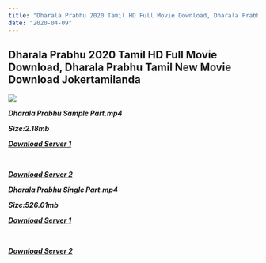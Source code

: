 ```yaml
---
title: "Dharala Prabhu 2020 Tamil HD Full Movie Download, Dharala Prabhu Tamil New Movie Download Jokertamilanda"
date: "2020-04-09"
---
```


## Dharala Prabhu 2020 Tamil HD Full Movie Download, Dharala Prabhu Tamil New Movie Download Jokertamilanda

![](https://images.moviebuff.com/6bb6cc40-a66d-4444-a310-100a57078455?w=1000)

**_Dharala Prabhu Sample Part.mp4_**

**_Size:2.18mb_**

**_[Download Server 1](http://c1.wetransfer.vip/files/Tamil{b337cb003d07febca875724d018e20f8c1927a284fdd439ea607fcc650de5bb7}20Movies/Tamil{b337cb003d07febca875724d018e20f8c1927a284fdd439ea607fcc650de5bb7}202020{b337cb003d07febca875724d018e20f8c1927a284fdd439ea607fcc650de5bb7}20Movies/Dharala{b337cb003d07febca875724d018e20f8c1927a284fdd439ea607fcc650de5bb7}20Prabhu{b337cb003d07febca875724d018e20f8c1927a284fdd439ea607fcc650de5bb7}20(2020)/Dharala{b337cb003d07febca875724d018e20f8c1927a284fdd439ea607fcc650de5bb7}20Prabhu{b337cb003d07febca875724d018e20f8c1927a284fdd439ea607fcc650de5bb7}20(2020){b337cb003d07febca875724d018e20f8c1927a284fdd439ea607fcc650de5bb7}20Proper{b337cb003d07febca875724d018e20f8c1927a284fdd439ea607fcc650de5bb7}20HDRip/Dharala{b337cb003d07febca875724d018e20f8c1927a284fdd439ea607fcc650de5bb7}20Prabhu{b337cb003d07febca875724d018e20f8c1927a284fdd439ea607fcc650de5bb7}20(2020){b337cb003d07febca875724d018e20f8c1927a284fdd439ea607fcc650de5bb7}20Sample{b337cb003d07febca875724d018e20f8c1927a284fdd439ea607fcc650de5bb7}20(640x360).mp4)_**

**_[  
](http://c1.wetransfer.vip/files/Tamil{b337cb003d07febca875724d018e20f8c1927a284fdd439ea607fcc650de5bb7}20Movies/Tamil{b337cb003d07febca875724d018e20f8c1927a284fdd439ea607fcc650de5bb7}202020{b337cb003d07febca875724d018e20f8c1927a284fdd439ea607fcc650de5bb7}20Movies/Dharala{b337cb003d07febca875724d018e20f8c1927a284fdd439ea607fcc650de5bb7}20Prabhu{b337cb003d07febca875724d018e20f8c1927a284fdd439ea607fcc650de5bb7}20(2020)/Dharala{b337cb003d07febca875724d018e20f8c1927a284fdd439ea607fcc650de5bb7}20Prabhu{b337cb003d07febca875724d018e20f8c1927a284fdd439ea607fcc650de5bb7}20(2020){b337cb003d07febca875724d018e20f8c1927a284fdd439ea607fcc650de5bb7}20Proper{b337cb003d07febca875724d018e20f8c1927a284fdd439ea607fcc650de5bb7}20HDRip/Dharala{b337cb003d07febca875724d018e20f8c1927a284fdd439ea607fcc650de5bb7}20Prabhu{b337cb003d07febca875724d018e20f8c1927a284fdd439ea607fcc650de5bb7}20(2020){b337cb003d07febca875724d018e20f8c1927a284fdd439ea607fcc650de5bb7}20Sample{b337cb003d07febca875724d018e20f8c1927a284fdd439ea607fcc650de5bb7}20(640x360).mp4)_**

**_[Download Server 2](http://c1.wetransfer.vip/files/Tamil{b337cb003d07febca875724d018e20f8c1927a284fdd439ea607fcc650de5bb7}20Movies/Tamil{b337cb003d07febca875724d018e20f8c1927a284fdd439ea607fcc650de5bb7}202020{b337cb003d07febca875724d018e20f8c1927a284fdd439ea607fcc650de5bb7}20Movies/Dharala{b337cb003d07febca875724d018e20f8c1927a284fdd439ea607fcc650de5bb7}20Prabhu{b337cb003d07febca875724d018e20f8c1927a284fdd439ea607fcc650de5bb7}20(2020)/Dharala{b337cb003d07febca875724d018e20f8c1927a284fdd439ea607fcc650de5bb7}20Prabhu{b337cb003d07febca875724d018e20f8c1927a284fdd439ea607fcc650de5bb7}20(2020){b337cb003d07febca875724d018e20f8c1927a284fdd439ea607fcc650de5bb7}20Proper{b337cb003d07febca875724d018e20f8c1927a284fdd439ea607fcc650de5bb7}20HDRip/Dharala{b337cb003d07febca875724d018e20f8c1927a284fdd439ea607fcc650de5bb7}20Prabhu{b337cb003d07febca875724d018e20f8c1927a284fdd439ea607fcc650de5bb7}20(2020){b337cb003d07febca875724d018e20f8c1927a284fdd439ea607fcc650de5bb7}20Sample{b337cb003d07febca875724d018e20f8c1927a284fdd439ea607fcc650de5bb7}20(640x360).mp4)_**

**_Dharala Prabhu Single Part.mp4_**

**_Size:526.01mb_**

**_[Download Server 1](http://c8.wetransfer.vip/files/Dharala{b337cb003d07febca875724d018e20f8c1927a284fdd439ea607fcc650de5bb7}20Prabhu{b337cb003d07febca875724d018e20f8c1927a284fdd439ea607fcc650de5bb7}20(2020).mp4)_**

**_[  
](http://c8.wetransfer.vip/files/Dharala{b337cb003d07febca875724d018e20f8c1927a284fdd439ea607fcc650de5bb7}20Prabhu{b337cb003d07febca875724d018e20f8c1927a284fdd439ea607fcc650de5bb7}20(2020).mp4)_**

**_[Download Server 2](http://c8.wetransfer.vip/files/Dharala{b337cb003d07febca875724d018e20f8c1927a284fdd439ea607fcc650de5bb7}20Prabhu{b337cb003d07febca875724d018e20f8c1927a284fdd439ea607fcc650de5bb7}20(2020).mp4)_**
